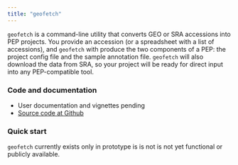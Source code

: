 ```yaml
---
title: "geofetch"
---
```

`geofetch` is a command-line utility that converts GEO or SRA accessions into PEP projects. You provide an accession (or a spreadsheet with a list of accessions), and `geofetch` with produce the two components of a PEP: the project config file and the sample annotation file. `geofetch` will also download the data from SRA, so your project will be ready for direct input into any PEP-compatible tool.

### Code and documentation

* User documentation and vignettes pending
* [Source code at Github](https://github.com/pepkit/geofetch)

### Quick start

`geofetch` currently exists only in prototype is is not is not yet functional or publicly available.